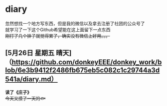 # diary
忽然想找一个地方写东西，但是我的微信以及拿去注册了社团的公众号了
<br>
就学习了一下这个Github希望能在这上面留下一点东西
<br>
~~刚打了几个排子就觉得累了，确实没有微信上好用。。。~~
<br>
## [5月26日 星期五 晴天]（https://github.com/donkeyEEE/donkey_work/blob/6e3b9412f2486fb675eb5c082c1c29744a3d541a/diary.md）
**读了《庄子》**
<br>
~~今天又摸了一天的🐟~~
<br>



